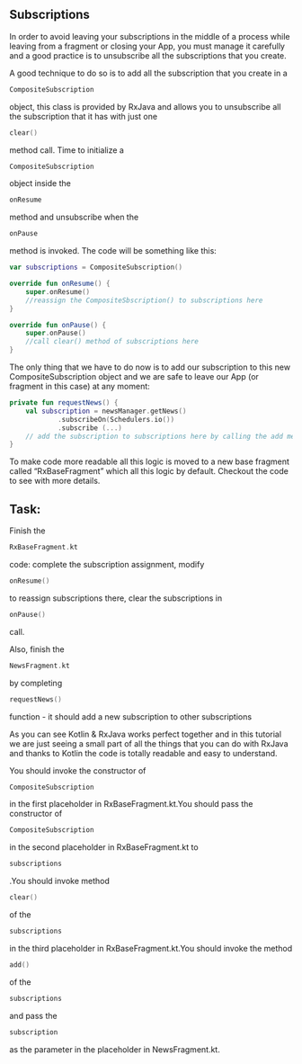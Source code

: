 Subscriptions
-------------

In order to avoid leaving your subscriptions in the middle of a process while leaving from a fragment or closing your App, you must manage it carefully and a good practice is to unsubscribe all the subscriptions that you create.

A good technique to do so is to add all the subscription that you create in a
```kotlin
CompositeSubscription
```      
object, this class is provided by RxJava and allows you to unsubscribe all the subscription that it has with just one
```kotlin
clear()
```      
method call. Time to initialize a
```kotlin
CompositeSubscription
```      
object inside the
```kotlin
onResume
```      
method and unsubscribe when the
```kotlin
onPause
```      
method is invoked. The code will be something like this:


```kotlin
var subscriptions = CompositeSubscription()

override fun onResume() {
    super.onResume()
    //reassign the CompositeSbscription() to subscriptions here
}

override fun onPause() {
    super.onPause()
    //call clear() method of subscriptions here
}
```      
The only thing that we have to do now is to add our subscription to this new CompositeSubscription object and we are safe to leave our App (or fragment in this case) at any moment:


```kotlin
private fun requestNews() {
    val subscription = newsManager.getNews()
            .subscribeOn(Schedulers.io())
            .subscribe (...)
    // add the subscription to subscriptions here by calling the add method for them with our subscription as an argument.
}
```      
To make code more readable all this logic is moved to a new base fragment called “RxBaseFragment” which all this logic by default. Checkout the code to see with more details.

Task:
-----

Finish the
```kotlin
RxBaseFragment.kt
```      
code: complete the subscription assignment, modify
```kotlin
onResume()
```      
to reassign subscriptions there, clear the subscriptions in
```kotlin
onPause()
```      
call.

Also, finish the
```kotlin
NewsFragment.kt
```      
by completing
```kotlin
requestNews()
```      
function - it should add a new subscription to other subscriptions

As you can see Kotlin & RxJava works perfect together and in this tutorial we are just seeing a small part of all the things that you can do with RxJava and thanks to Kotlin the code is totally readable and easy to understand.

  
You should invoke the constructor of
```kotlin
CompositeSubscription
```      
in the first placeholder in RxBaseFragment.kt.You should pass the constructor of
```kotlin
CompositeSubscription
```      
in the second placeholder in RxBaseFragment.kt to
```kotlin
subscriptions
```      
.You should invoke method
```kotlin
clear()
```      
of the
```kotlin
subscriptions
```      
in the third placeholder in RxBaseFragment.kt.You should invoke the method
```kotlin
add()
```      
of the
```kotlin
subscriptions
```      
and pass the
```kotlin
subscription
```      
as the parameter in the placeholder in NewsFragment.kt.  
